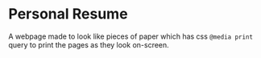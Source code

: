 # Personal Resume

A webpage made to look like pieces of paper which has css `@media print` query to print the pages as they look on-screen.